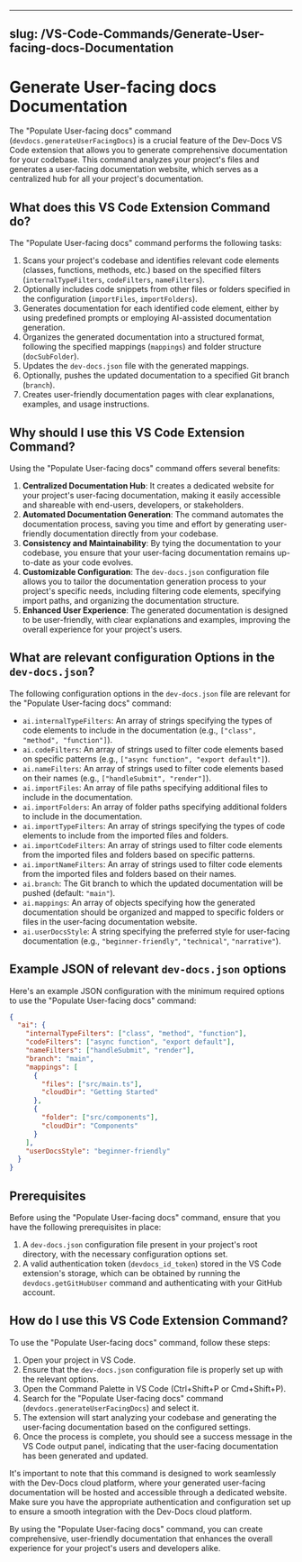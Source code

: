 

  ---
slug: /VS-Code-Commands/Generate-User-facing-docs-Documentation
---

# Generate User-facing docs Documentation

The "Populate User-facing docs" command (`devdocs.generateUserFacingDocs`) is a crucial feature of the Dev-Docs VS Code extension that allows you to generate comprehensive documentation for your codebase. This command analyzes your project's files and generates a user-facing documentation website, which serves as a centralized hub for all your project's documentation.

## What does this VS Code Extension Command do?

The "Populate User-facing docs" command performs the following tasks:

1. Scans your project's codebase and identifies relevant code elements (classes, functions, methods, etc.) based on the specified filters (`internalTypeFilters`, `codeFilters`, `nameFilters`).
2. Optionally includes code snippets from other files or folders specified in the configuration (`importFiles`, `importFolders`).
3. Generates documentation for each identified code element, either by using predefined prompts or employing AI-assisted documentation generation.
4. Organizes the generated documentation into a structured format, following the specified mappings (`mappings`) and folder structure (`docSubFolder`).
5. Updates the `dev-docs.json` file with the generated mappings.
6. Optionally, pushes the updated documentation to a specified Git branch (`branch`).
7. Creates user-friendly documentation pages with clear explanations, examples, and usage instructions.

## Why should I use this VS Code Extension Command?

Using the "Populate User-facing docs" command offers several benefits:

1. **Centralized Documentation Hub**: It creates a dedicated website for your project's user-facing documentation, making it easily accessible and shareable with end-users, developers, or stakeholders.
2. **Automated Documentation Generation**: The command automates the documentation process, saving you time and effort by generating user-friendly documentation directly from your codebase.
3. **Consistency and Maintainability**: By tying the documentation to your codebase, you ensure that your user-facing documentation remains up-to-date as your code evolves.
4. **Customizable Configuration**: The `dev-docs.json` configuration file allows you to tailor the documentation generation process to your project's specific needs, including filtering code elements, specifying import paths, and organizing the documentation structure.
5. **Enhanced User Experience**: The generated documentation is designed to be user-friendly, with clear explanations and examples, improving the overall experience for your project's users.

## What are relevant configuration Options in the `dev-docs.json`?

The following configuration options in the `dev-docs.json` file are relevant for the "Populate User-facing docs" command:

- `ai.internalTypeFilters`: An array of strings specifying the types of code elements to include in the documentation (e.g., `["class", "method", "function"]`).
- `ai.codeFilters`: An array of strings used to filter code elements based on specific patterns (e.g., `["async function", "export default"]`).
- `ai.nameFilters`: An array of strings used to filter code elements based on their names (e.g., `["handleSubmit", "render"]`).
- `ai.importFiles`: An array of file paths specifying additional files to include in the documentation.
- `ai.importFolders`: An array of folder paths specifying additional folders to include in the documentation.
- `ai.importTypeFilters`: An array of strings specifying the types of code elements to include from the imported files and folders.
- `ai.importCodeFilters`: An array of strings used to filter code elements from the imported files and folders based on specific patterns.
- `ai.importNameFilters`: An array of strings used to filter code elements from the imported files and folders based on their names.
- `ai.branch`: The Git branch to which the updated documentation will be pushed (default: `"main"`).
- `ai.mappings`: An array of objects specifying how the generated documentation should be organized and mapped to specific folders or files in the user-facing documentation website.
- `ai.userDocsStyle`: A string specifying the preferred style for user-facing documentation (e.g., `"beginner-friendly"`, `"technical"`, `"narrative"`).

## Example JSON of relevant `dev-docs.json` options

Here's an example JSON configuration with the minimum required options to use the "Populate User-facing docs" command:

```json
{
  "ai": {
    "internalTypeFilters": ["class", "method", "function"],
    "codeFilters": ["async function", "export default"],
    "nameFilters": ["handleSubmit", "render"],
    "branch": "main",
    "mappings": [
      {
        "files": ["src/main.ts"],
        "cloudDir": "Getting Started"
      },
      {
        "folder": ["src/components"],
        "cloudDir": "Components"
      }
    ],
    "userDocsStyle": "beginner-friendly"
  }
}
```

## Prerequisites

Before using the "Populate User-facing docs" command, ensure that you have the following prerequisites in place:

1. A `dev-docs.json` configuration file present in your project's root directory, with the necessary configuration options set.
2. A valid authentication token (`devdocs_id_token`) stored in the VS Code extension's storage, which can be obtained by running the `devdocs.getGitHubUser` command and authenticating with your GitHub account.

## How do I use this VS Code Extension Command?

To use the "Populate User-facing docs" command, follow these steps:

1. Open your project in VS Code.
2. Ensure that the `dev-docs.json` configuration file is properly set up with the relevant options.
3. Open the Command Palette in VS Code (Ctrl+Shift+P or Cmd+Shift+P).
4. Search for the "Populate User-facing docs" command (`devdocs.generateUserFacingDocs`) and select it.
5. The extension will start analyzing your codebase and generating the user-facing documentation based on the configured settings.
6. Once the process is complete, you should see a success message in the VS Code output panel, indicating that the user-facing documentation has been generated and updated.

It's important to note that this command is designed to work seamlessly with the Dev-Docs cloud platform, where your generated user-facing documentation will be hosted and accessible through a dedicated website. Make sure you have the appropriate authentication and configuration set up to ensure a smooth integration with the Dev-Docs cloud platform.

By using the "Populate User-facing docs" command, you can create comprehensive, user-friendly documentation that enhances the overall experience for your project's users and developers alike.

  